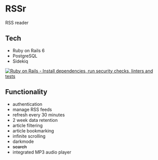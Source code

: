# RSSr

RSS reader

## Tech

  - Ruby on Rails 6
  - PostgreSQL
  - Sidekiq

[![Ruby on Rails - Install dependencies, run security checks, linters and tests](https://github.com/riencroonenborghs/rssr/actions/workflows/rubyonrails.yml/badge.svg)](https://github.com/riencroonenborghs/rssr/actions/workflows/rubyonrails.yml)

## Functionality

  - authentication
  - manage RSS feeds
  - refresh every 30 minutes
  - 2 week data retention
  - article filtering
  - article bookmarking
  - infinite scrolling
  - darkmode
  - ~~search~~
  - integrated MP3 audio player
 
